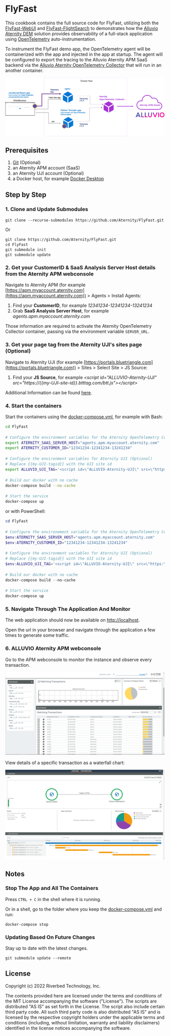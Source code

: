 # FlyFast

This cookbook contains the full source code for FlyFast, utilizing both the  [FlyFast-WebUI](https://github.com/Aternity/FlyFast-WebUI) and [FlyFast-FlightSearch](https://github.com/Aternity/FlyFast-FlightSearch) to demonstrates how the [Alluvio Aternity DEM](https://www.riverbed.com/products/digital-experience-management) solution provides observability of a full-stack application using [OpenTelemetry](https://opentelemetry.io/) auto-instrumentation.

To instrument the FlyFast demo app, the OpenTelemetry agent will be containerized with the app and injected in the app at startup. The agent will be configured to export the tracing to the Alluvio Aternity APM SaaS backend via the [Alluvio Aternity OpenTelemetry Collector](https://hub.docker.com/r/aternity/apm-collector) that will run in an another container.

![diagram](/images/diagram.png)

## Prerequisites

1. [Git](https://git-scm.com/) (Optional)
2. an Aternity APM account (SaaS)
3. an Aternity UJI account (Optional)
4. a Docker host, for example [Docker Desktop](https://www.docker.com/products/docker-desktop)

## Step by Step
### 1. Clone and Update Submodules
    
```
git clone --recurse-submodules https://github.com/Aternity/FlyFast.git
```

Or

```
git clone https://github.com/Aternity/FlyFast.git
cd FlyFast
git submodule init
git submodule update
```

### 2. Get your CustomerID & SaaS Analysis Server Host details from the Aternity APM webconsole

Navigate to Aternity APM (for example [https://apm.myaccount.aternity.com](https://apm.myaccount.aternity.com)) > Agents > Install Agents:

1. Find your **CustomerID**, for example *12341234-12341234-13241234*
2. Grab **SaaS Analysis Server Host**, for example *agents.apm.myaccount.aternity.com*

Those information are required to activate the Aternity OpenTelemetry Collector container, passing via the environment variable `SERVER_URL`. 

### 3. Get your page tag from the Aternity UJI's sites page (Optional)

Navigate to Aternity UJI (for example [https://portals.bluetriangle.com](https://portals.bluetriangle.com)) > Sites > Select Site > JS Source:

1. Find your **JS Source**, for example *<script id=\"ALLUVIO-Aternity-UJI\" src=\"https:\/\/{{my-UJI-site-id}}\.btttag\.com\/btt\.js\"><\/script>*

Additional Information can be found [here](https://help.aternity.com/bundle/release_news_apm_agent_console_apm/page/console/topics/admin_config_uji.html).

### 4. Start the containers

Start the containers using the [docker-compose.yml](docker-compose.yml), for example with Bash:

```bash
cd FlyFast

# Configure the environment variables for the Aternity OpenTelemetry Collector
export ATERNITY_SAAS_SERVER_HOST="agents.apm.myaccount.aternity.com"
export ATERNITY_CUSTOMER_ID="12341234-12341234-13241234"

# Configure the environment variables for Aternity UJI (Optional)
# Replace {{my-UJI-tagid}} with the UJI site id 
export ALLUVIO_UJI_TAG='<script id=\"ALLUVIO-Aternity-UJI\" src=\"https:\/\/{{my-UJI-site-id}}\.btttag\.com\/btt\.js\"><\/script>'

# Build our docker with no cache
docker-compose build --no-cache

# Start the service
docker-compose up
```

or with PowerShell:

```PowerShell
cd FlyFast

# Configure the environement variable for the Aternity OpenTelemetry Collector
$env:ATERNITY_SAAS_SERVER_HOST="agents.apm.myaccount.aternity.com"
$env:ATERNITY_CUSTOMER_ID="12341234-12341234-13241234"

# Configure the environment variables for Aternity UJI (Optional)
# Replace {{my-UJI-tagid}} with the UJI site id 
$env:ALLUVIO_UJI_TAG='<script id=\"ALLUVIO-Aternity-UJI\" src=\"https:\/\/{{my-UJI-site-id}}\.btttag\.com\/btt\.js\"><\/script>'

# Build our docker with no cache
docker-compose build --no-cache

# Start the service
docker-compose up
```

### 5. Navigate Through The Application And Monitor

The web application should now be available on [http://localhost](http://localhost).

Open the url in your browser and navigate through the application a few times to generate some traffic.

### 6. ALLUVIO Aternity APM webconsole

Go to the APM webconsole to monitor the instance and observe every transaction.

![Alluvio Aternity APM OpenTelemetry Traces](/images/transaction.png)

View details of a specific transaction as a waterfall chart:

![Alluvio Aternity APM OpenTelemetry Transaction-Detail](/images/transaction-detail.png)

## Notes
### Stop The App and All The Containers
Press `CTRL + C` in the shell where it is running.

Or in a shell, go to the folder where you keep the [docker-compose.yml](docker-compose.yml) and run:
```
docker-compose stop
```

### Updating Based On Future Changes
Stay up to date with the latest changes.
```
git submodule update --remote
```

## License
Copyright (c) 2022 Riverbed Technology, Inc.

The contents provided here are licensed under the terms and conditions of the MIT License accompanying the software ("License"). The scripts are distributed "AS IS" as set forth in the License. The script also include certain third party code. All such third party code is also distributed "AS IS" and is licensed by the respective copyright holders under the applicable terms and conditions (including, without limitation, warranty and liability disclaimers) identified in the license notices accompanying the software.